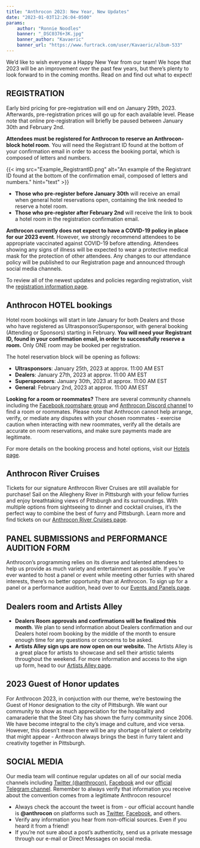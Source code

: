 ```yaml
---
title: "Anthrocon 2023: New Year, New Updates"
date: "2023-01-03T12:26:04-0500"
params:
    author: "Ronnie Noodles"
    banner: "_DSC0376+3K.jpg"
    banner_author: "Kavaeric"
    banner_url: "https://www.furtrack.com/user/Kavaeric/album-533"
---
```


We’d like to wish everyone a Happy New Year from our team! We hope that 2023 will be an improvement over the past few years, but there’s plenty to look forward to in the coming months. Read on and find out what to expect!

## REGISTRATION

Early bird pricing for pre-registration will end on January 29th, 2023. Afterwards, pre-registration prices will go up for each available level. Please note that online pre-registration will briefly be paused between January 30th and February 2nd.

**Attendees must be registered for Anthrocon to reserve an Anthrocon-block hotel room**. You will need the Registrant ID found at the bottom of your confirmation email in order to access the booking portal, which is composed of letters and numbers.

{{< img src="Example_RegistrantID.png" alt="An example of the Registrant ID found at the bottom of the confirmation email, composed of letters and numbers." hint="text" >}}

- **Those who pre-register before January 30th** will receive an email when general hotel reservations open, containing the link needed to reserve a hotel room.
- **Those who pre-register after February 2nd** will receive the link to book a hotel room in the registration confirmation email.

**Anthrocon currently does not expect to have a COVID-19 policy in place for our 2023 event**. However, we strongly recommend attendees to be appropriate vaccinated against COVID-19 before attending. Attendees showing any signs of illness will be expected to wear a protective medical mask for the protection of other attendees. Any changes to our attendance policy will be published to our Registration page and announced through social media channels.

To review all of the newest updates and policies regarding registration, visit the [registration information page](https://www.anthrocon.org/registration).

## Anthrocon HOTEL bookings

Hotel room bookings will start in late January for both Dealers and those who have registered as Ultrasponsor/Supersponsor, with general booking (Attending or Sponsors) starting in February. **You will need your Registrant ID, found in your confirmation email, in order to successfully reserve a room.** Only ONE room may be booked per registration.

The hotel reservation block will be opening as follows:

- **Ultrasponsors**: January 25th, 2023 at approx. 11:00 AM EST
- **Dealers**: January 27th, 2023 at approx. 11:00 AM EST
- **Supersponsors**: January 30th, 2023 at approx. 11:00 AM EST
- **General**: February 2nd, 2023 at approx. 11:00 AM EST

**Looking for a room or roommates?** There are several community channels including the [Facebook roomshare group](https://www.facebook.com/groups/AnthroconRoomShare/) and [Anthrocon Discord channel](https://discord.gg/dg3TeQCtVr) to find a room or roommates. Please note that Anthrocon cannot help arrange, verify, or mediate any disputes with your chosen roommates - exercise caution when interacting with new roommates, verify all the details are accurate on room reservations, and make sure payments made are legitimate.

For more details on the booking process and hotel options, visit our [Hotels page](https://www.anthrocon.org/hotel).

## Anthrocon River Cruises

Tickets for our signature Anthrocon River Cruises are still available for purchase! Sail on the Allegheny River in Pittsburgh with your fellow furries and enjoy breathtaking views of Pittsburgh and its surroundings. With multiple options from sightseeing to dinner and cocktail cruises, it’s the perfect way to combine the best of furry and Pittsburgh. Learn more and find tickets on our [Anthrocon River Cruises page](https://www.anthrocon.org/anthrocon-river-cruises).

## PANEL SUBMISSIONS and PERFORMANCE AUDITION FORM

Anthrocon’s programming relies on its diverse and talented attendees to help us provide as much variety and entertainment as possible. If you’ve ever wanted to host a panel or event while meeting other furries with shared interests, there’s no better opportunity than at Anthrocon. To sign up for a panel or a performance audition, head over to our [Events and Panels page](https://www.anthrocon.org/events-panels).

## Dealers room and Artists Alley

- **Dealers Room approvals and confirmations will be finalized this month**. We plan to send information about Dealers confirmation and our Dealers hotel room booking by the middle of the month to ensure enough time for any questions or concerns to be asked.
- **Artists Alley sign ups are now open on our website.** The Artists Alley is a great place for artists to showcase and sell their artistic talents throughout the weekend. For more information and access to the sign up form, head to our [Artists Alley page](https://www.anthrocon.org/alley).

## 2023 Guest of Honor updates

For Anthrocon 2023, in conjuction with our theme, we’re bestowing the Guest of Honor designation to the city of Pittsburgh. We want our community to show as much appreciation for the hospitality and camaraderie that the Steel City has shown the furry community since 2006. We have become integral to the city’s image and culture, and vice versa. However, this doesn’t mean there will be any shortage of talent or celebrity that might appear - Anthrocon always brings the best in furry talent and creativity together in Pittsburgh.

## SOCIAL MEDIA

Our media team will continue regular updates on all of our social media channels including [Twitter (@anthrocon)](https://twitter.com/anthrocon), [Facebook](https://www.facebook.com/Anthrocon) and our [official Telegram channel](https://t.me/anthrocon). Remember to always verify that information you receive about the convention comes from a legitimate Anthrocon resource!

- Always check the account the tweet is from - our official account handle is **@anthrocon** on platforms such as [Twitter](https://twitter.com/anthrocon), [Facebook](https://www.facebook.com/Anthrocon), and others.
- Verify any information you hear from non-official sources. Even if you heard it from a friend!
- If you’re not sure about a post’s authenticity, send us a private message through our e-mail or Direct Messages on social media.

